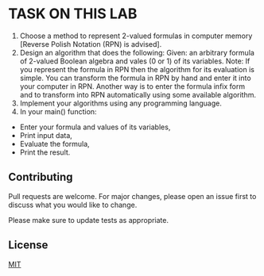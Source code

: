 # TASK ON THIS LAB
1.	Choose a method to represent 2-valued formulas in computer memory [Reverse Polish Notation (RPN) is advised].
2.	Design an algorithm that does the following:
Given: an arbitrary formula of 2-valued Boolean algebra and vales (0 or 1) of its variables.                                                                                                     Note: If you represent the formula in RPN then the algorithm for its evaluation is simple.                                                                                                           You can transform the formula in RPN by hand and enter it into your computer in RPN.                                                                                                       Another way is to enter the formula infix form and to transform into RPN automatically using some available algorithm. 
3.	Implement your algorithms using any programming language.                                  
4.	In your main() function:
-	 Enter your formula and values of its variables,
-	 Print input data, 
-	Evaluate the formula,
-	Print the result.


## Contributing

Pull requests are welcome. For major changes, please open an issue first
to discuss what you would like to change.

Please make sure to update tests as appropriate.

## License

[MIT](https://choosealicense.com/licenses/mit/)
